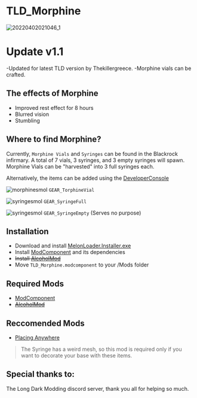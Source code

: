 # TLD_Morphine

![20220402021046_1](https://user-images.githubusercontent.com/102776369/161359073-25bd7862-7567-4229-848c-7004e55fbeb4.jpg)

# Update v1.1
-Updated for latest TLD version by Thekillergreece.
-Morphine vials can be crafted.

## The effects of Morphine
* Improved rest effect for 8 hours
* Blurred vision
* Stumbling

## Where to find Morphine?
Currently, `Morphine Vials` and `Syringes` can be found in the Blackrock infirmary. A total of 7 vials, 3 syringes, and 3 empty syringes will spawn. 
Morphine Vials can be "harvested" into 3 full syringes each.

Alternatively, the items can be added using the [DeveloperConsole](https://github.com/FINDarkside/TLD-Developer-Console)

![morphinesmol](https://user-images.githubusercontent.com/102776369/161359964-30bdad30-2833-4b04-b8a2-d155dbd95962.png) `GEAR_TorphineVial`

![syringesmol](https://user-images.githubusercontent.com/102776369/161359991-2be1021a-c98a-4d66-af19-82140de548c2.png) `GEAR_SyringeFull`

![syringesmol](https://user-images.githubusercontent.com/102776369/161359996-6c7eebb0-b8f2-4ab2-9b04-f35ef7c3bfab.png) `GEAR_SyringeEmpty` (Serves no purpose)

## Installation
* Download and install [MelonLoader.Installer.exe](https://github.com/HerpDerpinstine/MelonLoader/releases/latest/download/MelonLoader.Installer.exe)
* Install [ModComponent](https://github.com/ds5678/ModComponent) and its dependencies
* ~~Install [AlcoholMod](https://github.com/ds5678/AlcoholMod)~~
* Move `TLD_Morphine.modcomponent` to your /Mods folder

## Required Mods
* [ModComponent](https://github.com/ds5678/ModComponent)
* ~~[AlcoholMod](https://github.com/ds5678/AlcoholMod)~~

## Reccomended Mods
* [Placing Anywhere](https://github.com/Xpazeman/tld-placing-anywhere)
> The Syringe has a weird mesh, so this mod is required only if you want to decorate your base with these items.

## Special thanks to:
The Long Dark Modding discord server, thank you all for helping so much.
